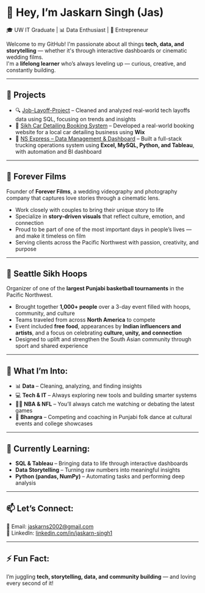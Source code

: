 # 👋 Hey, I’m **Jaskarn Singh (Jas)**  
🎓 UW IT Graduate | 📊 Data Enthusiast | 🎥 Entrepreneur  

Welcome to my GitHub! I'm passionate about all things **tech, data, and storytelling** — whether it's through interactive dashboards or cinematic wedding films.  
I'm a **lifelong learner** who’s always leveling up — curious, creative, and constantly building.

---

## 📁 Projects  
- 🔍 [Job-Layoff-Project](https://github.com/Jaskarns2002/Data-Layoff-Project) – Cleaned and analyzed real-world tech layoffs data using SQL, focusing on trends and insights  
- 🚗 [Sikh Car Detailing Booking System](https://github.com/Jaskarns2002/Sikh-Details) – Developed a real-world booking website for a local car detailing business using **Wix**  
- 🚚 [NS Express – Data Management & Dashboard](https://github.com/Jaskarns2002/N-S-Express) – Built a full-stack trucking operations system using **Excel, MySQL, Python, and Tableau**, with automation and BI dashboard  

---

## 🎥 Forever Films  
Founder of **Forever Films**, a wedding videography and photography company that captures love stories through a cinematic lens.  
- Work closely with couples to bring their unique story to life  
- Specialize in **story-driven visuals** that reflect culture, emotion, and connection  
- Proud to be part of one of the most important days in people’s lives — and make it timeless on film  
- Serving clients across the Pacific Northwest with passion, creativity, and purpose  

---

## 🏀 Seattle Sikh Hoops  
Organizer of one of the **largest Punjabi basketball tournaments** in the Pacific Northwest.  
- Brought together **1,000+ people** over a 3-day event filled with hoops, community, and culture  
- Teams traveled from across **North America** to compete  
- Event included **free food**, appearances by **Indian influencers and artists**, and a focus on celebrating **culture, unity, and connection**  
- Designed to uplift and strengthen the South Asian community through sport and shared experience  

---

## 👀 What I’m Into:
- 📊 **Data** – Cleaning, analyzing, and finding insights  
- 💻 **Tech & IT** – Always exploring new tools and building smarter systems  
- 🏀🏈 **NBA & NFL** – You’ll always catch me watching or debating the latest games  
- 💃 **Bhangra** – Competing and coaching in Punjabi folk dance at cultural events and college showcases  

---

## 🌱 Currently Learning:
- **SQL & Tableau** – Bringing data to life through interactive dashboards  
- **Data Storytelling** – Turning raw numbers into meaningful insights  
- **Python (pandas, NumPy)** – Automating tasks and performing deep analysis  

---

## 📫 Let’s Connect:  
📧 Email: [jaskarns2002@gmail.com](mailto:jaskarns2002@gmail.com)  
💼 LinkedIn: [linkedin.com/in/jaskarn-singh1](https://www.linkedin.com/in/jaskarn-singh1)  

---

## ⚡ Fun Fact:  
I’m juggling **tech, storytelling, data, and community building** — and loving every second of it!
